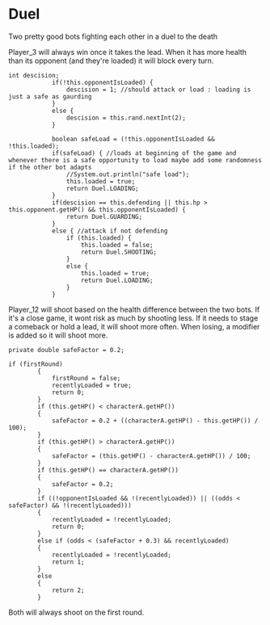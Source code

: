 # Duel
Two pretty good bots fighting each other in a duel to the death

Player_3 will always win once it takes the lead. When it has more health than its opponent (and they're loaded) it will block every turn.
```
int descision;
			if(!this.opponentIsLoaded) {
				descision = 1; //should attack or load : loading is just a safe as gaurding
			}
			else {
				descision = this.rand.nextInt(2);
			}
			
			boolean safeLoad = (!this.opponentIsLoaded && !this.loaded);
			if(safeLoad) { //loads at beginning of the game and whenever there is a safe opportunity to load maybe add some randomness if the other bot adapts
				//System.out.println("safe load");
				this.loaded = true;
				return Duel.LOADING;
			}
			if(descision == this.defending || this.hp > this.opponent.getHP() && this.opponentIsLoaded) {
				return Duel.GUARDING;
			}
			else { //attack if not defending
				if (this.loaded) {
					this.loaded = false;
					return Duel.SHOOTING;
				}
				else {
					this.loaded = true;
					return Duel.LOADING;
				}
			}
```
Player_12 will shoot based on the health difference between the two bots. If it's a close game, it wont risk as much by shooting less.
If it needs to stage a comeback or hold a lead, it will shoot more often. When losing, a modifier is added so it will shoot more.

```
private double safeFactor = 0.2;
```
```
if (firstRound)
		{
			firstRound = false;
			recentlyLoaded = true;
			return 0;
		}
		if (this.getHP() < characterA.getHP())
		{
			safeFactor = 0.2 + ((characterA.getHP() - this.getHP()) / 100);
		}
		if (this.getHP() > characterA.getHP())
		{
			safeFactor = (this.getHP() - characterA.getHP()) / 100;
		}
		if (this.getHP() == characterA.getHP())
		{
			safeFactor = 0.2;
		}
		if ((!opponentIsLoaded && !(recentlyLoaded)) || ((odds < safeFactor) && !(recentlyLoaded)))
		{
			recentlyLoaded = !recentlyLoaded;
			return 0;
		}
		else if (odds < (safeFactor + 0.3) && recentlyLoaded)
		{
			recentlyLoaded = !recentlyLoaded;
			return 1;
		}
		else
		{
			return 2;
		}
```

Both will always shoot on the first round.
